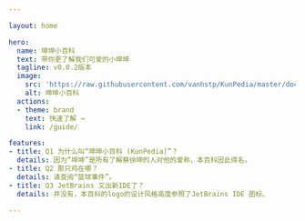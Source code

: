 ```yaml
---

layout: home

hero:
  name: 坤坤小百科
  text: 带你更了解我们可爱的小坤坤
  tagline: v0.0.2版本
  image:
    src: 'https://raw.githubusercontent.com/vanhstp/KunPedia/master/docs/.vitepress/public/KunPedia-01.png'
    alt: 坤坤小百科
  actions:
  - theme: brand
    text: 快速了解 →
    link: /guide/

features:
- title: Q1 为什么叫“坤坤小百科 (KunPedia)”？
  details: 因为“坤坤”是所有了解蔡徐坤的人对他的爱称，本百科因此得名。
- title: Q2 那只鸡在哪？
  details: 请查阅“篮球事件”。
- title: Q3 JetBrains 又出新IDE了？
  details: 并没有，本百科的logo的设计风格高度参照了JetBrains IDE 图标。

---
```

<style>
:root {
  --vp-home-hero-name-color: transparent;
  --vp-home-hero-name-background: -webkit-linear-gradient(120deg, #ace838, #4edff2);
}
</style>